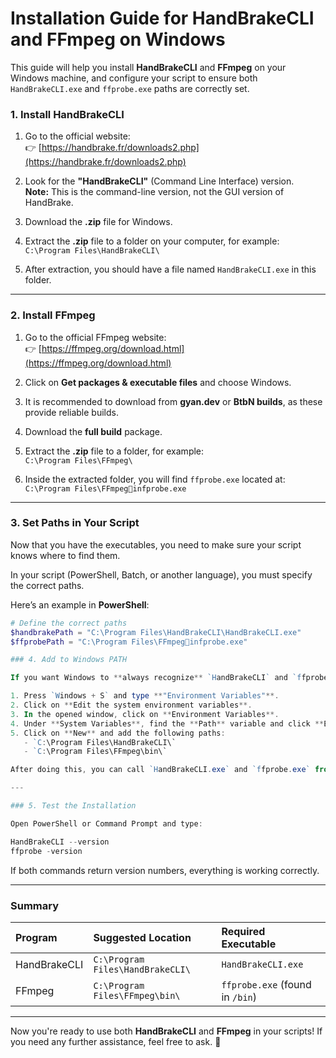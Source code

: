 
# Installation Guide for HandBrakeCLI and FFmpeg on Windows

This guide will help you install **HandBrakeCLI** and **FFmpeg** on your Windows machine, and configure your script to ensure both `HandBrakeCLI.exe` and `ffprobe.exe` paths are correctly set.

### 1. Install HandBrakeCLI

1. Go to the official website:  
   👉 [https://handbrake.fr/downloads2.php](https://handbrake.fr/downloads2.php)

2. Look for the **"HandBrakeCLI"** (Command Line Interface) version.  
   **Note:** This is the command-line version, not the GUI version of HandBrake.

3. Download the **.zip** file for Windows.

4. Extract the **.zip** file to a folder on your computer, for example:  
   `C:\Program Files\HandBrakeCLI\`

5. After extraction, you should have a file named `HandBrakeCLI.exe` in this folder.

---

### 2. Install FFmpeg

1. Go to the official FFmpeg website:  
   👉 [https://ffmpeg.org/download.html](https://ffmpeg.org/download.html)

2. Click on **Get packages & executable files** and choose Windows.

3. It is recommended to download from **gyan.dev** or **BtbN builds**, as these provide reliable builds.

4. Download the **full build** package.

5. Extract the **.zip** file to a folder, for example:  
   `C:\Program Files\FFmpeg\`

6. Inside the extracted folder, you will find `ffprobe.exe` located at:  
   `C:\Program Files\FFmpeginfprobe.exe`

---

### 3. Set Paths in Your Script

Now that you have the executables, you need to make sure your script knows where to find them.

In your script (PowerShell, Batch, or another language), you must specify the correct paths.

Here’s an example in **PowerShell**:

```powershell
# Define the correct paths
$handbrakePath = "C:\Program Files\HandBrakeCLI\HandBrakeCLI.exe"
$ffprobePath = "C:\Program Files\FFmpeginfprobe.exe"

### 4. Add to Windows PATH

If you want Windows to **always recognize** `HandBrakeCLI` and `ffprobe` without specifying the full path:

1. Press `Windows + S` and type **"Environment Variables"**.
2. Click on **Edit the system environment variables**.
3. In the opened window, click on **Environment Variables**.
4. Under **System Variables**, find the **Path** variable and click **Edit**.
5. Click on **New** and add the following paths:
   - `C:\Program Files\HandBrakeCLI\`
   - `C:\Program Files\FFmpeg\bin\`

After doing this, you can call `HandBrakeCLI.exe` and `ffprobe.exe` from **anywhere** on your system (including in the terminal/command prompt).

---

### 5. Test the Installation

Open PowerShell or Command Prompt and type:

HandBrakeCLI --version
ffprobe -version
```

If both commands return version numbers, everything is working correctly.

---

### Summary

| Program         | Suggested Location                  | Required Executable   |
|:----------------|:------------------------------------|:-----------------------|
| HandBrakeCLI    | `C:\Program Files\HandBrakeCLI\`    | `HandBrakeCLI.exe`     |
| FFmpeg          | `C:\Program Files\FFmpeg\bin\`      | `ffprobe.exe` (found in `/bin`) |

---

Now you're ready to use both **HandBrakeCLI** and **FFmpeg** in your scripts! If you need any further assistance, feel free to ask. 🚀
